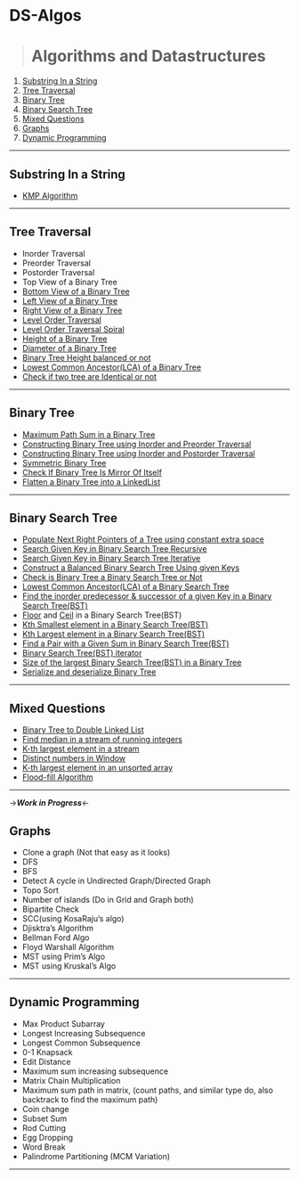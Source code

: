 # DS-Algos
> # Algorithms and Datastructures
1. [Substring In a String](#substring-in-a-string)
2. [Tree Traversal](#tree-traversal)
3. [Binary Tree](#binary-tree)
4. [Binary Search Tree](#binary-search-tree)
5. [Mixed Questions](#mixed-questions)
6. [Graphs](#graphs)
7. [Dynamic Programming](#dynamic-programming)
**********************************************************************************

## Substring In a String
- [KMP Algorithm](./KMPAlgorithm.java)

**********************************************************************************

## Tree Traversal
- Inorder Traversal
- Preorder Traversal
- Postorder Traversal
- Top View of a Binary Tree
- [Bottom View of a Binary Tree](./TreeBottomView.java)
- [Left View of a Binary Tree](./TreeLeftView.java)
- [Right View of a Binary Tree](./TreeRightView.java)
- [Level Order Traversal](./Practice/LevelOrderTraversal.java)
- [Level Order Traversal Spiral](./Practice/LevelOrderTraversalSpiral.java)
- [Height of a Binary Tree](./Practice/HeightOfBinaryTree.java)
- [Diameter of a Binary Tree](./Practice/DiameterOfBinaryTree.java)
- [Binary Tree Height balanced or not](./Practice/BinaryTreeBalancedOrNot.java)
- [Lowest Common Ancestor(LCA) of a Binary Tree](./Practice/LCA.java)
- [Check if two tree are Identical or not](./Practice/IdenticalTrees.java)

**********************************************************************************

## Binary Tree
- [Maximum Path Sum in a Binary Tree](./Practice/MaximumPathSum.java)
- [Constructing Binary Tree using Inorder and Preorder Traversal](./Practice/BinaryTreeUsingPreOrderAndInOrder.java)
- [Constructing Binary Tree using Inorder and Postorder Traversal](./Practice/BinaryTreeUsingPostOrderAndInOrder.java)
- [Symmetric Binary Tree](./Practice/SymmetricBinaryTree.java)
- [Check If Binary Tree Is Mirror Of Itself](./Practice/CheckIfBinaryTreeIsMirrorOfItself.java)
- [Flatten a Binary Tree into a LinkedList](./Practice/FlattenABinaryTreeIntoLinkedList.java)

**********************************************************************************

## Binary Search Tree
- [Populate Next Right Pointers of a Tree using constant extra space](./Practice/NextRightPointersOfATree.java)
- [Search Given Key in Binary Search Tree Recursive](./Practice/SearchGivenKeyInBSTRecursive.java)
- [Search Given Key in Binary Search Tree Iterative](./Practice/SearchGivenKeyInBSTIterative.java)
- [Construct a Balanced Binary Search Tree Using given Keys](./Practice/ConstructABalancedBSTUsingGivenKeys.java)
- [Check is Binary Tree a Binary Search Tree or Not](./Practice/CheckIsBTaBSTorNot.java)
- [Lowest Common Ancestor(LCA) of a Binary Search Tree](./Practice/LCAofBST.java)
- [Find the inorder predecessor & successor of a given Key in a Binary Search Tree(BST)](./Practice/InorderPreSucOfAGivenKeyInBST.java)
- [Floor](./Practice/FloorInaBST.java) and [Ceil](./Practice/CeilInaBST.java) in a Binary Search Tree(BST)
- [Kth Smallest element in a Binary Search Tree(BST)](./Practice/KthSmallestInABST.java)
- [Kth Largest element in a Binary Search Tree(BST)](./Practice/KthLargestInABST.java)
- [Find a Pair with a Given Sum in Binary Search Tree(BST)](./Practice/FindAPairWithAGivenSumInBST.java)
- [Binary Search Tree(BST) iterator](./Practice/BSTIterator.java)
- [Size of the largest Binary Search Tree(BST) in a Binary Tree](./Practice/SizeOfLargestBSTInBT.java)
- [Serialize and deserialize Binary Tree](./Practice/SerializeDeserializeABinaryTree.java)

**********************************************************************************

## Mixed Questions
- [Binary Tree to Double Linked List](./Practice/BTtoDLL.java)
- [Find median in a stream of running integers](./Practice/FindMedianInAStreamOfRunningIntegers.java)
- [K-th largest element in a stream](./Practice/KthLargestElementInAStream.java)
- [Distinct numbers in Window](./Practice/DistinctNumbersInAWindow.java)
- [K-th largest element in an unsorted array](./Practice/KthLargestElementInUnsortedArray.java)
- [Flood-fill Algorithm](./Practice/FloodFillAlgorithm.java)

**********************************************************************************
->***Work in Progress***<-
## Graphs
- Clone a graph (Not that easy as it looks)
- DFS
- BFS
- Detect A cycle in Undirected Graph/Directed Graph
- Topo Sort
- Number of islands (Do in Grid and Graph both)
- Bipartite Check
- SCC(using KosaRaju’s algo)
- Djisktra’s Algorithm
- Bellman Ford Algo
- Floyd Warshall Algorithm
- MST using Prim’s Algo
- MST using Kruskal’s Algo

**********************************************************************************

## Dynamic Programming
- Max Product Subarray
- Longest Increasing Subsequence
- Longest Common Subsequence
- 0-1 Knapsack
- Edit Distance
- Maximum sum increasing subsequence
- Matrix Chain Multiplication
- Maximum sum path in matrix, (count paths, and similar type do, also backtrack to find the maximum path)
- Coin change
- Subset Sum
- Rod Cutting
- Egg Dropping
- Word Break
- Palindrome Partitioning (MCM Variation)

**********************************************************************************
